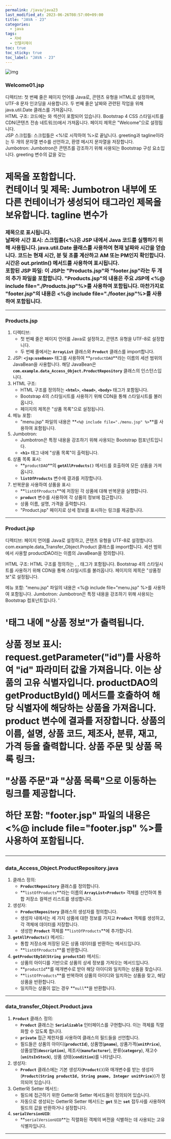 ```yaml
---
permalink: /java/java23
last_modified_at: 2023-06-26T08:57:00+09:00
title: "JAVA - 23"
categories:
  - java
tags:
  - 자바
  - 인텔리제이
toc: true
toc_sticky: true
toc_label: "JAVA - 23"
---
```


<!-- <div style=" display : flex; justify-content: center;">
	<img src="{{site.baseurl}}/images/java/21.png" alt="Image description" style="width: 80%; height: 40%; margin-bottom: 20px; box-shadow: 3px 3px 6px rgba(0,0,0,0.4);">
</div> -->

![img](/images/java/java.jpg)



### Welcome01.jsp 

<script src="https://gist.github.com/junyihong/a1e519cc9a396bedd4c0cd646a724fed.js"></script>

디렉티브:
첫 번째 줄은 페이지 언어를 Java로, 콘텐츠 유형을 HTML로 설정하며, UTF-8 문자 인코딩을 사용합니다.
두 번째 줄은 날짜와 관련된 작업을 위해 java.util.Date 클래스를 가져옵니다.
<br/>
HTML 구조:
코드에는 <head>와 <body> 섹션이 포함되어 있습니다.
Bootstrap 4 CSS 스타일시트를 CDN(콘텐츠 전송 네트워크)에서 가져옵니다.
페이지 제목은 "Welcome"으로 설정됩니다.
<br/>
JSP 스크립틀:
스크립틀은 <%!로 시작하여 %>로 끝납니다.
greeting과 tagline이라는 두 개의 문자열 변수를 선언하고, 환영 메시지 문자열을 저장합니다.
<br/>
Jumbotron:
Jumbotron은 콘텐츠를 강조하기 위해 사용되는 Bootstrap 구성 요소입니다.
greeting 변수의 값을 갖는 <h1> 제목을 포함합니다.
<br/>
컨테이너 및 제목:
Jumbotron 내부에 또 다른 컨테이너가 생성되어 태그라인 제목을 보유합니다.
tagline 변수가 <h3> 제목으로 표시됩니다.
<br/>
날짜와 시간 표시:
스크립틀(<%)은 JSP 내에서 Java 코드를 실행하기 위해 사용됩니다.
java.util.Date 클래스를 사용하여 현재 날짜와 시간을 얻습니다.
코드는 현재 시간, 분 및 초를 계산하고 AM 또는 PM인지 확인합니다.
시간은 out.println() 메서드를 사용하여 표시됩니다.
<br/>
포함된 JSP 파일:
이 JSP는 "Products.jsp"와 "footer.jsp"라는 두 개의 추가 파일을 포함합니다.
"Products.jsp"의 내용은 주요 JSP에 <%@ include file="./Products.jsp"%>를 사용하여 포함됩니다.
마찬가지로 "footer.jsp"의 내용은 <%@ include file="./footer.jsp"%>를 사용하여 포함됩니다.

---

### Products.jsp

<script src="https://gist.github.com/junyihong/f1dc2118a516c2b269eb4b4a6fc4c22f.js"></script>

1. 디렉티브:
    - 첫 번째 줄은 페이지 언어를 Java로 설정하고, 콘텐츠 유형을 UTF-8로 설정합니다.
    - 두 번째 줄에서는 **`ArrayList`** 클래스와 **`Product`** 클래스를 import합니다.
2. JSP: **`<jsp:useBean>`** 태그를 사용하여 **`productDAO`**라는 이름의 세션 범위의 JavaBean을 사용합니다. 해당 JavaBean은 **`com.example.data_Access_Object.ProductRepository`** 클래스의 인스턴스입니다.
3. HTML 구조:
    - HTML 구조를 정의하는 **`<html>`**, **`<head>`**, **`<body>`** 태그가 포함됩니다.
    - Bootstrap 4의 스타일시트를 사용하기 위해 CDN을 통해 스타일시트를 불러옵니다.
    - 페이지의 제목은 "상품 목록"으로 설정됩니다.
4. 메뉴 포함:
    - "menu.jsp" 파일의 내용은 **`<%@ include file="./menu.jsp" %>`**를 사용하여 포함됩니다.
5. Jumbotron:
    - Jumbotron은 특정 내용을 강조하기 위해 사용되는 Bootstrap 컴포넌트입니다.
    - **`<h1>`** 태그 내에 "상품 목록"이 출력됩니다.
6. 상품 목록 표시:
    - **`productDAO`**의 **`getAllProducts()`** 메서드를 호출하여 모든 상품을 가져옵니다.
    - **`listOfProducts`** 변수에 결과를 저장합니다.
7. 반복문을 사용하여 상품을 표시:
    - **`listOfProducts`**에 저장된 각 상품에 대해 반복문을 실행합니다.
    - **`product`** 변수를 사용하여 각 상품의 정보에 접근합니다.
    - 상품 이름, 설명, 가격을 출력합니다.
    - "Product.jsp" 페이지로 상세 정보를 표시하는 링크를 제공합니다.

---

### Product.jsp

<script src="https://gist.github.com/junyihong/2ff9db319e90a5171eaa8ae85dd8a304.js"></script>



디렉티브:
페이지 언어를 Java로 설정하고, 콘텐츠 유형을 UTF-8로 설정합니다.
com.example.data_Transfer_Object.Product 클래스를 import합니다.
세션 범위에서 사용할 productDAO라는 이름의 JavaBean을 정의합니다.

HTML 구조:
HTML 구조를 정의하는 <html>, <head>, <body> 태그가 포함됩니다.
Bootstrap 4의 스타일시트를 사용하기 위해 CDN을 통해 스타일시트를 불러옵니다.
페이지의 제목은 "상품정보"로 설정됩니다.

메뉴 포함:
"menu.jsp" 파일의 내용은 <%@ include file="menu.jsp" %>를 사용하여 포함됩니다.
Jumbotron:
Jumbotron은 특정 내용을 강조하기 위해 사용되는 Bootstrap 컴포넌트입니다.
'<h1>'태그 내에 "상품 정보"가 출력됩니다.

상품 정보 표시:
request.getParameter("id")를 사용하여 "id" 파라미터 값을 가져옵니다. 이는 상품의 고유 식별자입니다.
productDAO의 getProductById() 메서드를 호출하여 해당 식별자에 해당하는 상품을 가져옵니다.
product 변수에 결과를 저장합니다.
상품의 이름, 설명, 상품 코드, 제조사, 분류, 재고, 가격 등을 출력합니다.
상품 주문 및 상품 목록 링크:

"상품 주문"과 "상품 목록"으로 이동하는 링크를 제공합니다.

하단 포함:
"footer.jsp" 파일의 내용은 <%@ include file="footer.jsp" %>를 사용하여 포함됩니다.

---
### data_Access_Object.ProductRepository.java

<script src="https://gist.github.com/junyihong/4e60a72dca3dd312e16f53669ccc395f.js"></script>

1. 클래스 정의:
    - **`ProductRepository`** 클래스를 정의합니다.
    - **`listOfProducts`**라는 이름의 **`ArrayList<Product>`** 객체를 선언하여 통합 저장소 컬렉션 리스트를 생성합니다.
2. 생성자:
    - **`ProductRepository`** 클래스의 생성자를 정의합니다.
    - 생성자 내에서는 세 가지 상품에 대한 정보를 가지고 **`Product`** 객체를 생성하고, 각 객체에 데이터를 저장합니다.
    - 생성한 **`Product`** 객체를 **`listOfProducts`**에 추가합니다.
3. **`getAllProducts()`** 메서드:
    - 통합 저장소에 저장된 모든 상품 데이터를 반환하는 메서드입니다.
    - **`listOfProducts`**를 반환합니다.
4. **`getProductById(String productId)`** 메서드:
    - 상품의 아이디를 기반으로 상품의 상세 정보를 가져오는 메서드입니다.
    - **`productId`**를 매개변수로 받아 해당 아이디와 일치하는 상품을 찾습니다.
    - **`listOfProducts`**를 반복하여 상품의 아이디와 일치하는 상품을 찾고, 해당 상품을 반환합니다.
    - 일치하는 상품이 없는 경우 **`null`**을 반환합니다.

---

### data_transfer_Object.Product.java

<script src="https://gist.github.com/junyihong/adf806991d9282fe5e13c8d26b52fec0.js"></script>

1. **`Product`** 클래스 정의:
    - **`Product`** 클래스는 **`Serializable`** 인터페이스를 구현합니다. 이는 객체를 직렬화할 수 있도록 합니다.
    - **`private`** 접근 제한자를 사용하여 클래스의 필드들을 선언합니다.
    - 필드들은 상품의 아이디(**`productId`**), 상품명(**`pname`**), 상품가격(**`unitPrice`**), 상품설명(**`description`**), 제조사(**`manufacturer`**), 분류(**`category`**), 재고수(**`unitsInStock`**), 상품 상태(**`condition`**)를 나타냅니다.
2. 생성자:
    - **`Product`** 클래스에는 기본 생성자(**`Product()`**)와 매개변수를 받는 생성자(**`Product(String productId, String pname, Integer unitPrice)`**)가 정의되어 있습니다.
3. Getter와 Setter 메서드:
    - 필드에 접근하기 위한 Getter와 Setter 메서드들이 정의되어 있습니다.
    - 자동으로 생성되는 Getter와 Setter 메서드는 **`get`** 또는 **`set`** 접두사를 사용하여 필드의 값을 반환하거나 설정합니다.
4. **`serialVersionUID`**:
    - **`serialVersionUID`**는 직렬화된 객체의 버전을 식별하는 데 사용되는 고유 식별자입니다.

---